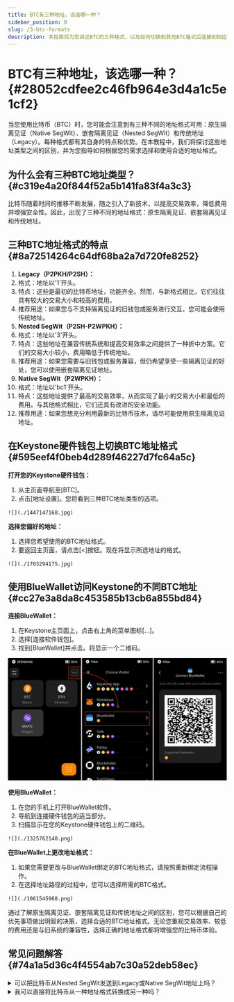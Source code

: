 ```yaml
---
title: BTC有三种地址，该选哪一种？
sidebar_position: 0
slug: /3-btc-formats
description: 本指南将为您讲述BTC的三种格式，以及如何切换到其他BTC格式后连接到相应的软件钱包。
---
```




# BTC有三种地址，该选哪一种？ {#28052cdfee2c46fb964e3d4a1c5e1cf2}


当您使用比特币（BTC）时，您可能会注意到有三种不同的地址格式可用：原生隔离见证（Native SegWit）、嵌套隔离见证（Nested SegWit）和传统地址（Legacy）。每种格式都有其自身的特点和优势。在本教程中，我们将探讨这些地址类型之间的区别，并为您指导如何根据您的需求选择和使用合适的地址格式。


## **为什么会有三种BTC地址类型？** {#c319e4a20f844f52a5b141fa83f4a3c3}


比特币随着时间的推移不断发展，随之引入了新技术，以提高交易效率，降低费用并增强安全性。因此，出现了三种不同的地址格式：原生隔离见证、嵌套隔离见证和传统地址。


## **三种BTC地址格式的特点** {#8a72514264c64df68ba2a7d720fe8252}

1. **Legacy（P2PKH/P2SH）：**
  1. 格式：地址以'1'开头。
  2. 特点：这些是最初的比特币地址，功能齐全。然而，与新格式相比，它们往往具有较大的交易大小和较高的费用。
  3. 推荐用途：如果您与不支持隔离见证的旧钱包或服务进行交互，您可能会使用传统地址。
1. **Nested SegWit（P2SH-P2WPKH）：**
  1. 格式：地址以'3'开头。
  2. 特点：这些地址在兼容传统系统和提高交易效率之间提供了一种折中方案。它们的交易大小较小，费用略低于传统地址。
  3. 推荐用途：如果您需要与旧钱包或服务兼容，但仍希望享受一些隔离见证的好处，您可以使用嵌套隔离见证地址。
1. **Native SegWit（P2WPKH）：**
  1. 格式：地址以'bc1'开头。
  2. 特点：这些地址提供了最高的交易效率，从而实现了最小的交易大小和最低的费用。与其他格式相比，它们还具有改进的安全功能。
  3. 推荐用途：如果您想充分利用最新的比特币技术，请尽可能使用原生隔离见证地址。

## **在Keystone硬件钱包上切换BTC地址格式** {#595eef4f0beb4d289f46227d7fc64a5c}


**打开您的Keystone硬件钱包：**

  1. 从主页面导航至[BTC]。
  2. 点击[地址设置]。您将看到三种BTC地址类型的选项。

    ![](./1447147168.jpg)


**选择您偏好的地址：**

  1. 选择您希望使用的BTC地址格式。
  2. 要返回主页面，请点击[<]按钮。现在将显示所选地址的格式。

    ![](./1703294175.jpg)


## **使用BlueWallet访问Keystone的不同BTC地址** {#cc27e3a8da8c453585b13cb6a855bd84}


**连接BlueWallet：**

  1. 在Keystone主页面上，点击右上角的菜单图标[…]。
  2. 选择[连接软件钱包]。
  3. 找到[BlueWallet]并点击。将显示一个二维码。

  ![](./1749066983.jpg)


**使用BlueWallet：**

  1. 在您的手机上打开BlueWallet软件。
  2. 导航到连接硬件钱包的适当部分。
  3. 扫描显示在您的Keystone硬件钱包上的二维码。

    ![](./1325762140.png)


**在BlueWallet上更改地址格式：**

  1. 如果您需要更改与BlueWallet绑定的BTC地址格式，请按照重新绑定流程操作。
  2. 在选择地址路径的过程中，您可以选择所需的BTC格式。

    ![](./1061545968.png)


通过了解原生隔离见证、嵌套隔离见证和传统地址之间的区别，您可以根据自己的优先事项做出明智的决策，选择合适的BTC地址格式。无论您重视交易效率、较低的费用还是与旧系统的兼容性，选择正确的地址格式都将增强您的比特币体验。


## 常见问题解答 {#74a1a5d36c4f4554ab7c30a52deb58ec}


<details>
  <summary>可以把比特币从Nested SegWit发送到Legacy或Native SegWit地址上吗？</summary>


是的，您可以把比特币从Nested SegWit发送到Legacy或Native SegWit地址上。对于比特币上的这几种格式来说，地址格式不影响您正常交易比特币。



  </details>


<details>
  <summary>我可以直接将比特币从一种地址格式转换成另一种吗？</summary>


虽然您不能直接将一种地址格式转换为另一种，但您可以通过常规交易将比特币从一种地址类型发送到另一种地址类型。



  </details>


